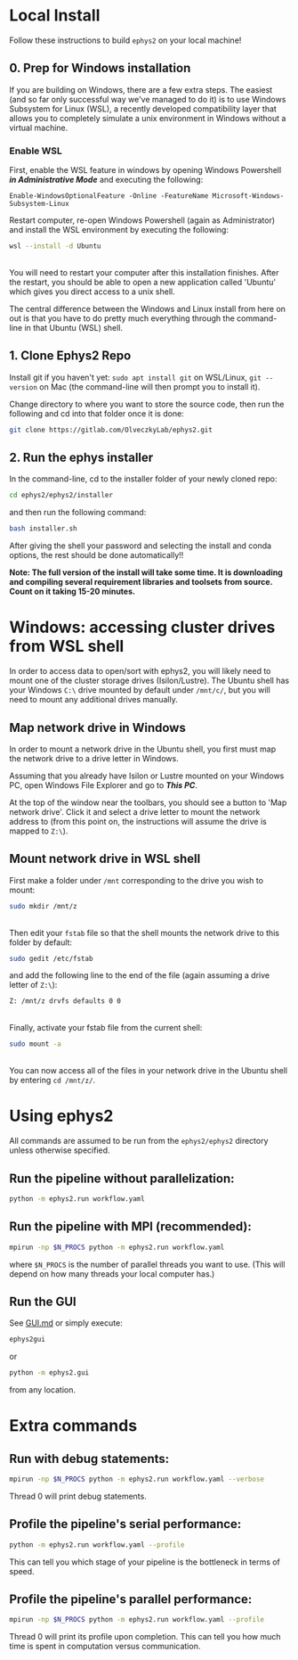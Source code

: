 # Local Install

Follow these instructions to build `ephys2` on your local machine!
## 0. Prep for Windows installation
If you are building on Windows, there are a few extra steps. The easiest (and so far only successful way we've managed to do it) is to use Windows Subsystem for Linux (WSL), a recently developed compatibility layer that allows you to completely simulate a unix environment in Windows without a virtual machine.

### Enable WSL
First, enable the WSL feature in windows by opening Windows Powershell ***in Administrative Mode*** and executing the following:

```
Enable-WindowsOptionalFeature -Online -FeatureName Microsoft-Windows-Subsystem-Linux
```
Restart computer, re-open Windows Powershell (again as Administrator) and install the WSL environment by executing the following:
```bash
wsl --install -d Ubuntu
```
\
You will need to restart your computer after this installation finishes. After the restart, you should be able to open a new application called 'Ubuntu' which gives you direct access to a unix shell.

The central difference between the Windows and Linux install from here on out is that you have to do pretty much everything through the command-line in that Ubuntu (WSL) shell.

## 1. Clone Ephys2 Repo

Install git if you haven't yet: `sudo apt install git` on WSL/Linux, `git --version` on Mac (the command-line will then prompt you to install it).

Change directory to where you want to store the source code, then run the following and cd into that folder once it is done:
```bash
git clone https://gitlab.com/OlveczkyLab/ephys2.git
```

## 2. Run the ephys installer
In the command-line, cd to the installer folder of your newly cloned repo:

```bash
cd ephys2/ephys2/installer
```

and then run the following command:
```bash
bash installer.sh
```

After giving the shell your password and selecting the install and conda options, the rest should be done automatically!!

**Note: The full version of the install will take some time. It is downloading and compiling several requirement libraries and toolsets from source. Count on it taking 15-20 minutes.**

# Windows: accessing cluster drives from WSL shell
In order to access data to open/sort with ephys2, you will likely need to mount one of the cluster storage drives (Isilon/Lustre). The Ubuntu shell has your Windows `C:\` drive mounted by default under `/mnt/c/`, but you will need to mount any additional drives manually.

## Map network drive in Windows

In order to mount a network drive in the Ubuntu shell, you first must map the network drive to a drive letter in Windows. 

Assuming that you already have Isilon or Lustre mounted on your Windows PC, open Windows File Explorer and go to ***This PC***. 

At the top of the window near the toolbars, you should see a button to 'Map network drive'. Click it and select a drive letter to mount the network address to (from this point on, the instructions will assume the drive is mapped to `Z:\`).

## Mount network drive in WSL shell
First make a folder under `/mnt` corresponding to the drive you wish to mount:
```bash
sudo mkdir /mnt/z
```
\
Then edit your `fstab` file so that the shell mounts the network drive to this folder by default:

```bash
sudo gedit /etc/fstab
```

and add the following line to the end of the file (again assuming a drive letter of `Z:\`):
```bash
Z: /mnt/z drvfs defaults 0 0
```
\
Finally, activate your fstab file from the current shell:
```bash
sudo mount -a
```
\
You can now access all of the files in your network drive in the Ubuntu shell by entering `cd /mnt/z/`. 

# Using ephys2

All commands are assumed to be run from the `ephys2/ephys2` directory unless otherwise specified.


## Run the pipeline without parallelization:
```bash
python -m ephys2.run workflow.yaml
```
## Run the pipeline with MPI (recommended):
```bash
mpirun -np $N_PROCS python -m ephys2.run workflow.yaml
```

where `$N_PROCS` is the number of parallel threads you want to use. (This will depend on how many threads your local computer has.)

## Run the GUI
See [GUI.md](GUI.md) or simply execute:
```bash
ephys2gui
```
or
```bash
python -m ephys2.gui
```
from any location.

# Extra commands
## Run with debug statements:
```bash
mpirun -np $N_PROCS python -m ephys2.run workflow.yaml --verbose
```
Thread 0 will print debug statements.
## Profile the pipeline's serial performance: 
```bash
python -m ephys2.run workflow.yaml --profile
``` 
This can tell you which stage of your pipeline is the bottleneck in terms of speed.

## Profile the pipeline's parallel performance: 
```bash
mpirun -np $N_PROCS python -m ephys2.run workflow.yaml --profile
``` 
Thread 0 will print its profile upon completion. This can tell you how much time is spent in computation versus communication.